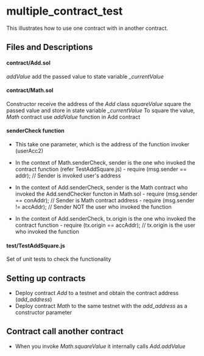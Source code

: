 # multiple_contract_test #

This illustrates how to use one contract with in another contract.

## Files and Descriptions ##

#### contract/Add.sol #### 
_addValue_ add the passed value to state variable *_currentValue*

#### contract/Math.sol #### 
Constructor receive the address of the  *Add* class
_squareValue_ square the passed value and store in state variable *_currentValue*
To square the value, _Math_ contract use _addValue_ function in Add contract

#### senderCheck function #### 
* This take one parameter, which is the address of the function invoker (userAcc2)
* In the context of Math.senderCheck, sender is the one who invoked the contract function (refer TestAddSquare.js)
       - require (msg.sender == addr); // Sender is invoked user's address

* In the context of Add.senderCheck, sender is the Math contract who invoked the Add.sendChecker functon in Math.sol
       - require (msg.sender == conAddr); // Sender is Math contract address
       - require (msg.sender != accAddr); // Sender NOT the user who invoked the function
        
* In the context of Add.senderCheck, tx.origin is the one who invoked the contract function
       - require (tx.origin == accAddr); // tx.origin is the user who invoked the function
        
####  test/TestAddSquare.js #### 
Set of unit tests to check the functionality

## Setting up contracts ##

* Deploy contract *Add* to a testnet and obtain the contract address (*add_address*)
* Deploy contract *Math* to the same testnet with the *add_address* as a constructor parameter

## Contract call another contract ##
* When you invoke *Math.squareValue* it internally calls *Add.addValue* 



